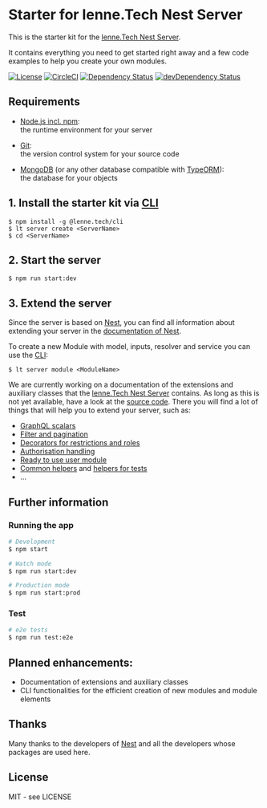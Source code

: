 # Starter for lenne.Tech Nest Server

This is the starter kit for the [lenne.Tech Nest Server](https://github.com/lenneTech/nest-server).

It contains everything you need to get started right away and a few code examples to help you create your own modules.

[![License](https://img.shields.io/github/license/lenneTech/nest-server-starter)](/LICENSE) [![CircleCI](https://circleci.com/gh/lenneTech/nest-server-starter/tree/master.svg?style=shield)](https://circleci.com/gh/lenneTech/nest-server-starter/tree/master)
[![Dependency Status](https://david-dm.org/lenneTech/nest-server-starter.svg)](https://david-dm.org/lenneTech/nest-server-starter) [![devDependency Status](https://david-dm.org/lenneTech/nest-server-starter/dev-status.svg)](https://david-dm.org/lenneTech/nest-server-starter?type=dev)

## Requirements

- [Node.js incl. npm](https://nodejs.org):  
  the runtime environment for your server

- [Git](https://git-scm.com/book/en/v2/Getting-Started-Installing-Git):  
  the version control system for your source code

- [MongoDB](https://docs.mongodb.com/manual/installation/#mongodb-community-edition-installation-tutorials)
  (or any other database compatible with [TypeORM](https://typeorm.io)):  
  the database for your objects

## 1. Install the starter kit via [CLI](https://github.com/lenneTech/cli)

```
$ npm install -g @lenne.tech/cli
$ lt server create <ServerName>
$ cd <ServerName>
```

## 2. Start the server

```
$ npm run start:dev
```

## 3. Extend the server

Since the server is based on [Nest](https://nestjs.com/), you can find all information about extending your server
in the [documentation of Nest](https://docs.nestjs.com/).

To create a new Module with model, inputs, resolver and service you can use the [CLI](https://github.com/lenneTech/cli):

```
$ lt server module <ModuleName>
```

We are currently working on a documentation of the extensions and auxiliary classes that the
[lenne.Tech Nest Server](https://github.com/lenneTech/nest-server) contains. As long as this is not yet available,
have a look at the [source code](https://github.com/lenneTech/nest-server/tree/master/src/core).
There you will find a lot of things that will help you to extend your server, such as:

- [GraphQL scalars](https://github.com/lenneTech/nest-server/tree/master/src/core/common/scalars)
- [Filter and pagination](https://github.com/lenneTech/nest-server/tree/master/src/core/common/args)
- [Decorators for restrictions and roles](https://github.com/lenneTech/nest-server/tree/master/src/core/common/decorators)
- [Authorisation handling](https://github.com/lenneTech/nest-server/tree/master/src/core/modules/auth)
- [Ready to use user module](https://github.com/lenneTech/nest-server/tree/master/src/core/modules/user)
- [Common helpers](https://github.com/lenneTech/nest-server/tree/master/src/core/common/helpers) and
  [helpers for tests](https://github.com/lenneTech/nest-server/blob/master/src/test/test.helper.ts)
- ...

## Further information

### Running the app

```bash
# Development
$ npm start

# Watch mode
$ npm run start:dev

# Production mode
$ npm run start:prod
```

### Test

```bash
# e2e tests
$ npm run test:e2e
```

## Planned enhancements:

- Documentation of extensions and auxiliary classes
- CLI functionalities for the efficient creation of new modules and module elements

## Thanks

Many thanks to the developers of [Nest](https://github.com/nestjs/nest)
and all the developers whose packages are used here.

## License

MIT - see LICENSE
